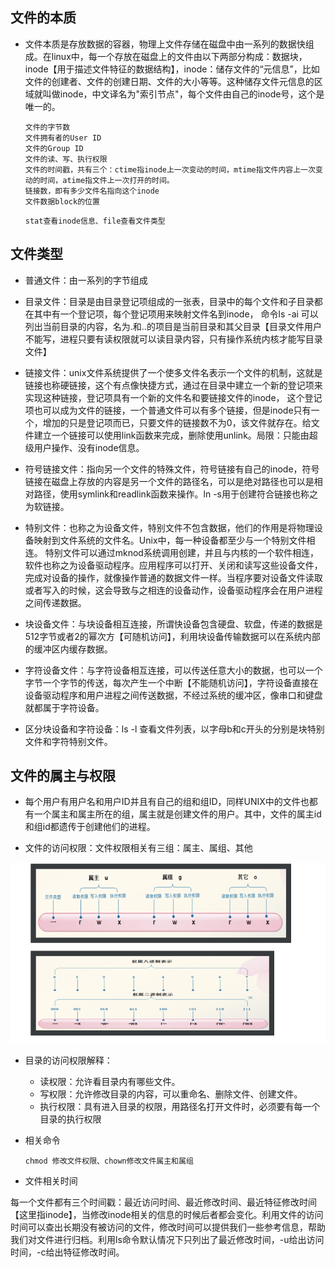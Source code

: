 ## 文件的本质

* 文件本质是存放数据的容器，物理上文件存储在磁盘中由一系列的数据快组成。在linux中，每一个存放在磁盘上的文件由以下两部分构成：数据块，inode【用于描述文件特征的数据结构】，inode：储存文件的“元信息”，比如文件的创建者、文件的创建日期、文件的大小等等。这种储存文件元信息的区域就叫做inode，中文译名为"索引节点"，每个文件由自己的inode号，这个是唯一的。

    ```
    文件的字节数
    文件拥有者的User ID
    文件的Group ID
    文件的读、写、执行权限
    文件的时间戳，共有三个：ctime指inode上一次变动的时间，mtime指文件内容上一次变动的时间，atime指文件上一次打开的时间。
    链接数，即有多少文件名指向这个inode
    文件数据block的位置
    ```
    
    ```
    stat查看inode信息、file查看文件类型
    ```
    
## 文件类型   

* 普通文件：由一系列的字节组成

* 目录文件：目录是由目录登记项组成的一张表，目录中的每个文件和子目录都在其中有一个登记项，每个登记项用来映射文件名到inode，
  命令ls -ai 可以列出当前目录的内容，名为.和..的项目是当前目录和其父目录【目录文件用户不能写，进程只要有读权限就可以读目录内容，只有操作系统内核才能写目录文件】
  
* 链接文件：unix文件系统提供了一个使多文件名表示一个文件的机制，这就是链接也称硬链接，这个有点像快捷方式，通过在目录中建立一个新的登记项来实现这种链接，登记项具有一个新的文件名和要链接文件的inode，
这个登记项也可以成为文件的链接，一个普通文件可以有多个链接，但是inode只有一个，增加的只是登记项而已，只要文件的链接数不为0，该文件就存在。给文件建立一个链接可以使用link函数来完成，删除使用unlink。局限：只能由超级用户操作、没有inode信息。


* 符号链接文件：指向另一个文件的特殊文件，符号链接有自己的inode，符号链接在磁盘上存放的内容是另一个文件的路径名，可以是绝对路径也可以是相对路径，使用symlink和readlink函数来操作。ln -s用于创建符合链接也称之为软链接。


* 特别文件：也称之为设备文件，特别文件不包含数据，他们的作用是将物理设备映射到文件系统的文件名。Unix中，每一种设备都至少与一个特别文件相连。
特别文件可以通过mknod系统调用创建，并且与内核的一个软件相连，软件也称之为设备驱动程序。应用程序可以打开、关闭和读写这些设备文件，完成对设备的操作，就像操作普通的数据文件一样。当程序要对设备文件读取或者写入的时候，这会导致与之相连的设备动作，设备驱动程序会在用户进程之间传递数据。

* 块设备文件：与块设备相互连接，所谓快设备包含硬盘、软盘，传递的数据是512字节或者2的幂次方【可随机访问】，利用块设备传输数据可以在系统内部的缓冲区内缓存数据。

* 字符设备文件：与字符设备相互连接，可以传送任意大小的数据，也可以一个字节一个字节的传送，每次产生一个中断【不能随机访问】，字符设备直接在设备驱动程序和用户进程之间传送数据，不经过系统的缓冲区，像串口和键盘就都属于字符设备。

* 区分块设备和字符设备：ls -l 查看文件列表，以字母b和c开头的分别是块特别文件和字符特别文件。


## 文件的属主与权限

* 每个用户有用户名和用户ID并且有自己的组和组ID，同样UNIX中的文件也都有一个属主和属主所在的组，属主就是创建文件的用户。其中，文件的属主id和组id都遗传于创建他们的进程。

* 文件的访问权限：文件权限相关有三组：属主、属组、其他

![avatar](static/1.png)

* 目录的访问权限解释：
     * 读权限：允许看目录内有哪些文件。
     * 写权限：允许修改目录的内容，可以重命名、删除文件、创建文件。
     * 执行权限：具有进入目录的权限，用路径名打开文件时，必须要有每一个目录的执行权限

* 相关命令   
    ```
    chmod 修改文件权限、chown修改文件属主和属组
    ```
* 文件相关时间

每一个文件都有三个时间戳：最近访问时间、最近修改时间、最近特征修改时间【这里指inode】，当修改inode相关的信息的时候后者都会变化。利用文件的访问时间可以查出长期没有被访问的文件，修改时间可以提供我们一些参考信息，帮助我们对文件进行归档。利用ls命令默认情况下只列出了最近修改时间，-u给出访问时间，-c给出特征修改时间。